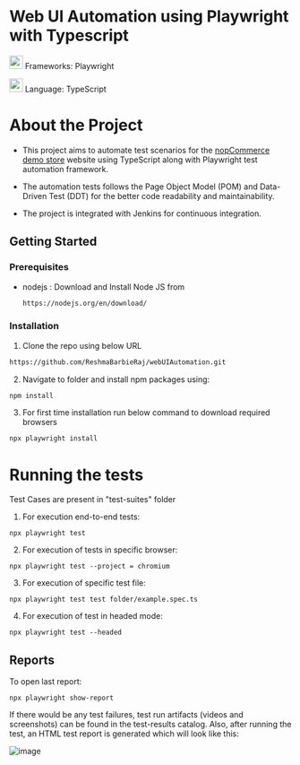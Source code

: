 # Web UI Automation using Playwright with Typescript

<img height="24" width="24" src="https://playwright.dev/img/playwright-logo.svg" />   Frameworks: Playwright

<img height="24" width="24" src="https://cdn-icons-png.flaticon.com/512/5968/5968381.png" />   Language: TypeScript  


# About the Project

- This project aims to automate test scenarios for the [nopCommerce demo store](https://demo.nopcommerce.com/)
website using TypeScript along with Playwright test automation framework.

- The automation tests follows the Page Object Model (POM) and Data-Driven Test
(DDT) for the better code readability and maintainability.

- The project is integrated with Jenkins for continuous integration.

## Getting Started

### Prerequisites

- nodejs : Download and Install Node JS from
  ```sh
  https://nodejs.org/en/download/
  ```
  
### Installation

1. Clone the repo using below URL

```sh
https://github.com/ReshmaBarbieRaj/webUIAutomation.git
```

2. Navigate to folder and install npm packages using:

```sh
npm install
```
3. For first time installation run below command to download required browsers

```sh
npx playwright install
```

# Running the tests

Test Cases are present in "test-suites" folder

1. For execution end-to-end tests:

```JS
npx playwright test
```

2. For execution of tests in specific browser:

```JS
npx playwright test --project = chromium
```

3. For execution of specific test file:

```JS
npx playwright test test folder/example.spec.ts
```

4. For execution of test in headed mode:

```JS
npx playwright test --headed
```

## Reports

To open last report:

```JS
npx playwright show-report
```

If there would be any test failures, test run artifacts (videos and screenshots) can be found in the test-results catalog. Also, after running the test, an HTML test report is generated which will look like this:


![image](https://github.com/ReshmaBarbieRaj/webUIAutomation/assets/85567781/b8be8b0c-a48e-442c-8906-88787471e9a8)




